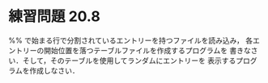 # 練習問題 20.8
\%\% で始まる行で分割されているエントリーを持つファイルを読み込み，
各エントリーの開始位置を落つテーブルファイルを作成するプログラムを
書きなさい．そして，そのテーブルを使用してランダムにエントリーを
表示するプログラムを作成しなさい．
